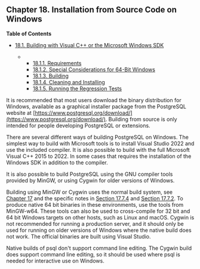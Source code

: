 ## Chapter 18. Installation from Source Code on Windows

**Table of Contents**

* [18.1. Building with Visual C++ or the Microsoft Windows SDK](install-windows-full)

  * *   [18.1.1. Requirements](install-windows-full#INSTALL-WINDOWS-FULL-REQUIREMENTS)
    * [18.1.2. Special Considerations for 64-Bit Windows](install-windows-full#INSTALL-WINDOWS-FULL-64-BIT)
    * [18.1.3. Building](install-windows-full#INSTALL-WINDOWS-FULL-BUILD)
    * [18.1.4. Cleaning and Installing](install-windows-full#INSTALL-WINDOWS-FULL-CLEAN-INST)
    * [18.1.5. Running the Regression Tests](install-windows-full#INSTALL-WINDOWS-FULL-REG-TESTS)

It is recommended that most users download the binary distribution for Windows, available as a graphical installer package from the PostgreSQL website at [https://www.postgresql.org/download/](https://www.postgresql.org/download/). Building from source is only intended for people developing PostgreSQL or extensions.

There are several different ways of building PostgreSQL on Windows. The simplest way to build with Microsoft tools is to install Visual Studio 2022 and use the included compiler. It is also possible to build with the full Microsoft Visual C++ 2015 to 2022. In some cases that requires the installation of the Windows SDK in addition to the compiler.

It is also possible to build PostgreSQL using the GNU compiler tools provided by MinGW, or using Cygwin for older versions of Windows.

Building using MinGW or Cygwin uses the normal build system, see [Chapter 17](installation "Chapter 17. Installation from Source Code") and the specific notes in [Section 17.7.4](installation-platform-notes#INSTALLATION-NOTES-MINGW "17.7.4. MinGW/Native Windows") and [Section 17.7.2](installation-platform-notes#INSTALLATION-NOTES-CYGWIN "17.7.2. Cygwin"). To produce native 64 bit binaries in these environments, use the tools from MinGW-w64. These tools can also be used to cross-compile for 32 bit and 64 bit Windows targets on other hosts, such as Linux and macOS. Cygwin is not recommended for running a production server, and it should only be used for running on older versions of Windows where the native build does not work. The official binaries are built using Visual Studio.

Native builds of psql don't support command line editing. The Cygwin build does support command line editing, so it should be used where psql is needed for interactive use on Windows.